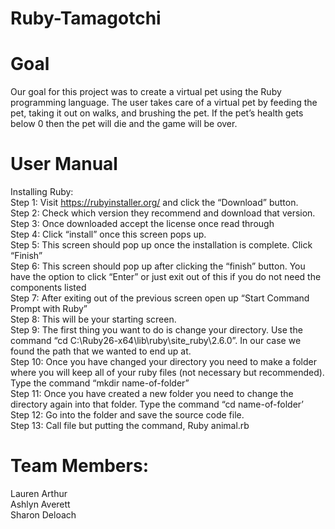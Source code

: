 # Ruby-Tamagotchi

# Goal
Our goal for this project was to create a virtual pet using the Ruby programming language. The user takes care of a virtual pet by feeding the pet, taking it out on walks, and brushing the pet. If the pet’s health gets below 0 then the pet will die and the game will be over. 


# User Manual 

Installing Ruby:   
Step 1: Visit https://rubyinstaller.org/ and click the “Download” button.  
Step 2: Check which version they recommend and download that version.  
Step 3: Once downloaded accept the license once read through   
Step 4: Click “install” once this screen pops up.  
Step 5: This screen should pop up once the installation is complete. Click “Finish”  
Step 6: This screen should pop up after clicking the “finish” button. You have the option to click “Enter” or just exit out of this if you do not need the components listed  
Step 7: After exiting out of the previous screen open up “Start Command Prompt with Ruby”  
Step 8: This will be your starting screen.  
Step 9: The first thing you want to do is change your directory. Use the command “cd C:\Ruby26-x64\lib\ruby\site_ruby\2.6.0”. In our case we found the path that we wanted to end up at.  
Step 10: Once you have changed your directory you need to make a folder where you will keep all of your ruby files (not necessary but recommended). Type the command “mkdir name-of-folder”  
Step 11: Once you have created a new folder you need to change the directory again into that folder. Type the command “cd name-of-folder’  
Step 12: Go into the folder and save the source code file.   
Step 13: Call file but putting the command, Ruby animal.rb  




# Team Members:   
Lauren Arthur  
Ashlyn Averett  
Sharon Deloach  
